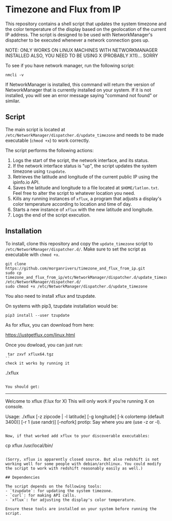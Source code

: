 # Timezone and Flux from IP

This repository contains a shell script that updates the system timezone and the color temperature of the display based on the geolocation of the current IP address. The script is designed to be used with NetworkManager's dispatcher to be executed whenever a network connection goes up.

NOTE: ONLY WORKS ON LINUX MACHINES WITH NETWORKMANAGER INSTALLED
ALSO, YOU NEED TO BE USING X (PROBABLY X11)... SORRY

To see  if you have network manager, run the following script: 

```
nmcli -v
```
If NetworkManager is installed, this command will return the version of NetworkManager that is currently installed on your system. If it is not installed, you will see an error message saying "command not found" or similar.

## Script

The main script is located at `/etc/NetworkManager/dispatcher.d/update_timezone` and needs to be made executable (`chmod +x`) to work correctly. 

The script performs the following actions:

1. Logs the start of the script, the network interface, and its status.
2. If the network interface status is "up", the script updates the system timezone using `tzupdate`.
3. Retrieves the latitude and longitude of the current public IP using the ipinfo.io API.
4. Saves the latitude and longitude to a file located at `$HOME/latlon.txt`. Feel free to alter the script to whatever location you need.
5. Kills any running instances of `xflux`, a program that adjusts a display's color temperature according to location and time of day.
6. Starts a new instance of `xflux` with the new latitude and longitude.
7. Logs the end of the script execution.

## Installation

To install, clone this repository and copy the `update_timezone` script to `/etc/NetworkManager/dispatcher.d/`. Make sure to set the script as executable with `chmod +x`.

```
git clone https://github.com/morganrivers/timezone_and_flux_from_ip.git
sudo cp timezone_and_flux_from_ip/etc/NetworkManager/dispatcher.d/update_timezone /etc/NetworkManager/dispatcher.d/
sudo chmod +x /etc/NetworkManager/dispatcher.d/update_timezone
```

You also need to install xflux and tzupdate.

On systems with pip3, tzupdate installation would be:

```
pip3 install --user tzupdate
```
As for xflux, you can download from here:

https://justgetflux.com/linux.html

Once you dowload, you can just run:

```
 tar zxvf xflux64.tgz
``
check it works by running it

```
./xflux
```

You should get:
```
--------
Welcome to xflux (f.lux for X)
This will only work if you're running X on console.

Usage: ./xflux [-z zipcode | -l latitude] [-g longitude] [-k colortemp (default 3400)] [-r 1 (use randr)] [-nofork]
protip: Say where you are (use -z or -l).
```

Now, if that worked add xflux to your discoverable executables:

```
cp xflux /usr/local/bin/
```

(Sorry, xflux is apparently closed source. But also redshift is not working well for some people with debian/archlinux. You could modify the script to work with redshift reasonably easily as well.)

## Dependencies

The script depends on the following tools:
- `tzupdate`: for updating the system timezone.
- `curl`: for making API calls.
- `xflux`: for adjusting the display's color temperature.

Ensure these tools are installed on your system before running the script.
